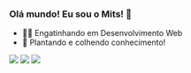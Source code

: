 ### Olá mundo! Eu sou o Mits! 🤖

- 👨‍💻 Engatinhando em Desenvolvimento Web
- 🌱 Plantando e colhendo conhecimento!

<div> 
    <a href="https://www.linkedin.com/in/mitsraelcarlos" target="_blank"><img src="https://img.shields.io/badge/-LinkedIn-%230077B5?style=for-the-badge&logo=linkedin&logoColor=white" target="_blank"></a>
  <a href="https://instagram.com/eumits" target="_blank"><img src="https://img.shields.io/badge/-Instagram-%23E4405F?style=for-the-badge&logo=instagram&logoColor=white" target="_blank"></a>
  <a href = "mailto:mitssrael@gmail.com"><img src="https://img.shields.io/badge/-Gmail-%23333?style=for-the-badge&logo=gmail&logoColor=white" target="_blank"></a>

</div>
